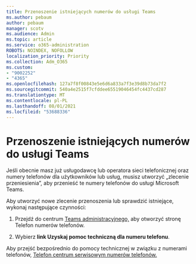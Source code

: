 ```yaml
---
title: Przenoszenie istniejących numerów do usługi Teams
ms.author: pebaum
author: pebaum
manager: scotv
ms.audience: Admin
ms.topic: article
ms.service: o365-administration
ROBOTS: NOINDEX, NOFOLLOW
localization_priority: Priority
ms.collection: Adm_O365
ms.custom:
- "9002252"
- "4365"
ms.openlocfilehash: 127a7f8f00843e5e6d6a833a7f3e39d8b73da7f2
ms.sourcegitcommit: 540a4e2515f7cfddee65519046454fc4437cd287
ms.translationtype: MT
ms.contentlocale: pl-PL
ms.lasthandoff: 08/01/2021
ms.locfileid: "53688336"
---
```

# <a name="port-existing-numbers-to-teams"></a>Przenoszenie istniejących numerów do usługi Teams

Jeśli obecnie masz już usługodawcę lub operatora sieci telefonicznej oraz numery telefonów dla użytkowników lub usług, musisz utworzyć „zlecenie przeniesienia”, aby przenieść te numery telefonów do usługi Microsoft Teams.  

Aby utworzyć nowe zlecenie przenoszenia lub sprawdzić istniejące, wykonaj następujące czynności: 

1. Przejdź do centrum [Teams administracyjnego,](https://admin.teams.microsoft.com/phone-numbers) aby otworzyć stronę Telefon numerów telefonów. 

1. Wybierz **link Uzyskaj pomoc techniczną dla numeru telefonu**. 

Aby przejść bezpośrednio do pomocy technicznej w związku z numerami telefonów, [Telefon centrum serwisowym numerów telefonów.](https://pstnsd.powerappsportals.com/)  